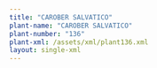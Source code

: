 ```yaml
---
title: "CAROBER SALVATICO"
plant-name: "CAROBER SALVATICO"
plant-number: "136"
plant-xml: /assets/xml/plant136.xml
layout: single-xml
---
```

